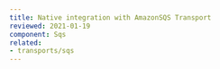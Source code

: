 ```yaml
---
title: Native integration with AmazonSQS Transport
reviewed: 2021-01-19
component: Sqs
related:
- transports/sqs
---
```


